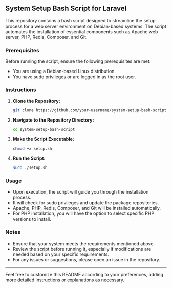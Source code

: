 ## System Setup Bash Script for Laravel

This repository contains a bash script designed to streamline the setup process for a web server environment on Debian-based systems. The script automates the installation of essential components such as Apache web server, PHP, Redis, Composer, and Git.

### Prerequisites

Before running the script, ensure the following prerequisites are met:

- You are using a Debian-based Linux distribution.
- You have sudo privileges or are logged in as the root user.

### Instructions

1. **Clone the Repository:**
   ```bash
   git clone https://github.com/your-username/system-setup-bash-script.git
   ```

2. **Navigate to the Repository Directory:**
   ```bash
   cd system-setup-bash-script
   ```

3. **Make the Script Executable:**
   ```bash
   chmod +x setup.sh
   ```

4. **Run the Script:**
   ```bash
   sudo ./setup.sh
   ```

### Usage

- Upon execution, the script will guide you through the installation process.
- It will check for sudo privileges and update the package repositories.
- Apache, PHP, Redis, Composer, and Git will be installed automatically.
- For PHP installation, you will have the option to select specific PHP versions to install.

### Notes

- Ensure that your system meets the requirements mentioned above.
- Review the script before running it, especially if modifications are needed based on your specific requirements.
- For any issues or suggestions, please open an issue in the repository.

---

Feel free to customize this README according to your preferences, adding more detailed instructions or explanations as necessary.

